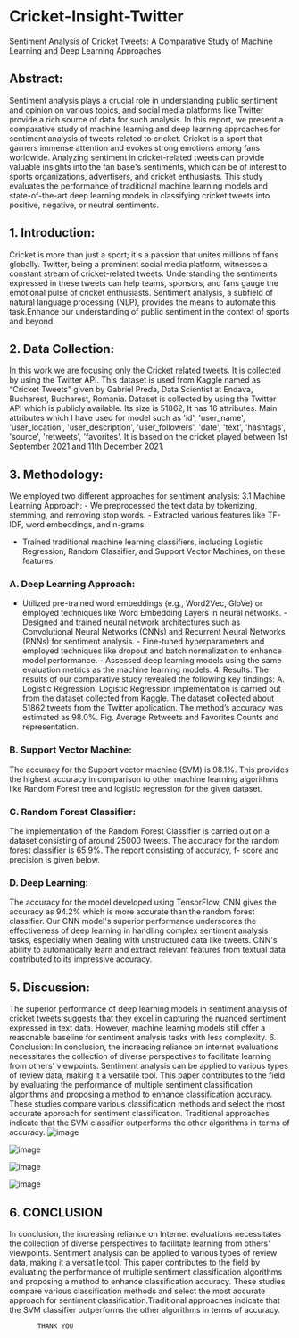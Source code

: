 # Cricket-Insight-Twitter
Sentiment Analysis of Cricket Tweets: A Comparative Study of Machine Learning and Deep Learning Approaches

## Abstract:
Sentiment analysis plays a crucial role in understanding public sentiment and opinion on various topics, and social media platforms like Twitter provide a rich source of data for such analysis. In this report, we present a comparative study of machine learning and deep learning approaches for sentiment analysis of tweets related to cricket. Cricket is a sport that garners immense attention and evokes strong emotions among fans worldwide. Analyzing sentiment in cricket-related tweets can provide valuable insights into the fan base's sentiments, which can be of interest to sports organizations, advertisers, and cricket enthusiasts. This study evaluates the performance of traditional machine learning models and state-of-the-art deep learning models in classifying cricket tweets into positive, negative, or neutral sentiments.

## 1. Introduction:
Cricket is more than just a sport; it's a passion that unites millions of fans globally. Twitter, being a prominent social media platform, witnesses a constant stream of cricket-related tweets. Understanding the sentiments expressed in these tweets can help teams, sponsors, and fans gauge the emotional pulse of cricket enthusiasts. Sentiment analysis, a subfield of natural language processing (NLP), provides the means to automate this task.Enhance our understanding of public sentiment in the context of sports and beyond.

## 2. Data Collection: 
In this work we are focusing only the Cricket related tweets. It is collected by using the Twitter API. This dataset is used from Kaggle named as “Cricket Tweets” given by Gabriel Preda, Data Scientist at Endava, Bucharest, Bucharest, Romania. Dataset is collected by using the Twitter API which is publicly available. Its size is 51862, It has 16 attributes. Main attributes which I have used for model such as 'id', 'user_name', 'user_location', 'user_description', 'user_followers', 'date', 'text', 'hashtags', 'source', 'retweets', 'favorites'. It is based on the cricket played between 1st September 2021 and 11th December 2021. 

## 3. Methodology: 
We employed two different approaches for sentiment analysis:  3.1 Machine Learning Approach: - We preprocessed the text data by tokenizing, stemming, and removing stop words. - Extracted various features like TF-IDF, word embeddings, and n-grams. 
 - Trained traditional machine learning classifiers, including Logistic Regression, Random Classifier, and Support Vector Machines, on these features.
   
### A. Deep Learning Approach:
- Utilized pre-trained word embeddings (e.g., Word2Vec, GloVe) or employed techniques like Word Embedding Layers in neural networks. - Designed and trained neural network architectures such as Convolutional Neural Networks (CNNs) and Recurrent Neural Networks (RNNs) for sentiment analysis. - Fine-tuned hyperparameters and employed techniques like dropout and batch normalization to enhance model performance. - Assessed deep learning models using the same evaluation metrics as the machine learning models.  4. Results:  The results of our comparative study revealed the following key findings: A. Logistic Regression:  Logistic Regression implementation is carried out from the dataset collected from Kaggle. The dataset collected about 51862 tweets from the Twitter application. The method’s accuracy was estimated as 98.0%. Fig. Average Retweets and Favorites Counts and representation.
### B. Support Vector Machine: 
The accuracy for the Support vector machine (SVM) is 98.1%. This provides the highest accuracy in comparison to other machine learning algorithms like Random Forest tree and logistic regression for the given dataset. 
### C. Random Forest Classifier:
The implementation of the Random Forest Classifier is carried out on a dataset consisting of around 25000 tweets. The accuracy for the random forest classifier is 65.9%. The report consisting of accuracy, f- score and precision is given below.
 ### D. Deep Learning:
 The accuracy for the model developed using TensorFlow, CNN gives the accuracy as 94.2% which is more accurate than the random forest classifier. Our CNN model's superior performance underscores the effectiveness of deep learning in handling complex sentiment analysis tasks, especially when dealing with unstructured data like tweets. CNN's ability to automatically learn and extract relevant features from textual data contributed to its impressive accuracy. 
 
## 5. Discussion:  
The superior performance of deep learning models in sentiment analysis of cricket tweets suggests that they excel in capturing the nuanced sentiment expressed in text data. However, machine learning models still offer a reasonable baseline for sentiment analysis tasks with less complexity.  6. Conclusion:  In conclusion, the increasing reliance on internet evaluations necessitates the collection of diverse perspectives to facilitate learning from others' viewpoints. Sentiment analysis can be applied to various types of review data, making it a versatile tool. This paper contributes to the field by evaluating the performance of multiple sentiment classification algorithms and proposing a method to enhance classification accuracy. These studies compare various classification methods and select the most accurate approach for sentiment classification.
Traditional approaches indicate that the SVM classifier outperforms the other algorithms in terms of accuracy.
![image](https://github.com/AditiSatsangi/Cricket-Insight-Twitter/assets/123658491/2a414ee3-020e-40db-8d48-686619f56ff4)

 ![image](https://github.com/AditiSatsangi/Cricket-Insight-Twitter/assets/123658491/3c5784e8-72dc-40d1-849f-e2d22e80bc49)

![image](https://github.com/AditiSatsangi/Cricket-Insight-Twitter/assets/123658491/43d8ca40-da74-4762-acf9-1ffa21962422)

![image](https://github.com/AditiSatsangi/Cricket-Insight-Twitter/assets/123658491/2678fd89-c8a1-4eb9-aeb1-1cce90b20b64)


## 6. CONCLUSION
In conclusion, the increasing reliance on Internet evaluations necessitates the collection of diverse perspectives to facilitate learning from others' viewpoints. Sentiment analysis can be applied to various types of review data, making it a versatile tool. This paper contributes to the field by evaluating the performance of multiple sentiment classification algorithms and proposing a method to enhance classification accuracy. These studies compare various classification methods and select the most accurate approach for sentiment classification.Traditional approaches indicate that the SVM classifier outperforms the other algorithms in terms of accuracy.
  


           

           THANK YOU 
